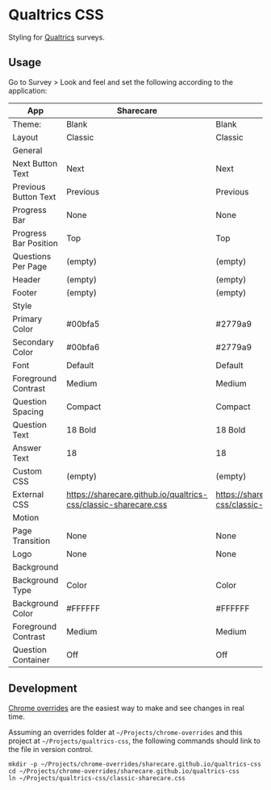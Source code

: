 # Qualtrics CSS

 Styling for [Qualtrics](https://www.qualtrics.com/) surveys.

## Usage


Go to Survey > Look and feel and set the following according to the application:

| App                   | Sharecare                                                           | Carefirst                                                           |
| --------------------- | ------------------------------------------------------------------- | ------------------------------------------------------------------- |
| Theme:                | Blank                                                               | Blank                                                               |
| Layout                | Classic                                                             | Classic                                                             |
| General               |                                                                     |                                                                     |
| Next Button Text      | Next                                                                | Next                                                                |
| Previous Button Text  | Previous                                                            | Previous                                                            |
| Progress Bar          | None                                                                | None                                                                |
| Progress Bar Position | Top                                                                 | Top                                                                 |
| Questions Per Page    | (empty)                                                             | (empty)                                                             |
| Header                | (empty)                                                             | (empty)                                                             |
| Footer                | (empty)                                                             | (empty)                                                             |
| Style                 |                                                                     |                                                                     |
| Primary Color         | #00bfa5                                                             | #2779a9                                                             |
| Secondary Color       | #00bfa6                                                             | #2779a9                                                             |
| Font                  | Default                                                             | Default                                                             |
| Foreground Contrast   | Medium                                                              | Medium                                                              |
| Question Spacing      | Compact                                                             | Compact                                                             |
| Question Text         | 18 Bold                                                             | 18 Bold                                                             |
| Answer Text           | 18                                                                  | 18                                                                  |
| Custom CSS            | (empty)                                                             | (empty)                                                             |
| External CSS          | https://sharecare.github.io/qualtrics-css/classic-sharecare.css    | https://sharecare.github.io/qualtrics-css/classic-carefirst.css |
| Motion                |                                                                     |                                                                     |
| Page Transition       | None                                                                | None                                                                |
| Logo                  | None                                                                | None                                                                |
| Background            |                                                                     |                                                                     |
| Background Type       | Color                                                               | Color                                                               |
| Background Color      | #FFFFFF                                                             | #FFFFFF                                                             |
| Foreground Contrast   | Medium                                                              | Medium                                                              |
| Question Container    | Off                                                                 | Off                                                                 |

## Development

[Chrome overrides](https://developer.chrome.com/blog/new-in-devtools-65/#overrides) are the easiest way to make and see changes in real time.

Assuming an overrides folder at `~/Projects/chrome-overrides` and this project at `~/Projects/qualtrics-css`, the following commands should link to the file in version control.

```
mkdir -p ~/Projects/chrome-overrides/sharecare.github.io/qualtrics-css
cd ~/Projects/chrome-overrides/sharecare.github.io/qualtrics-css
ln ~/Projects/qualtrics-css/classic-sharecare.css
```

